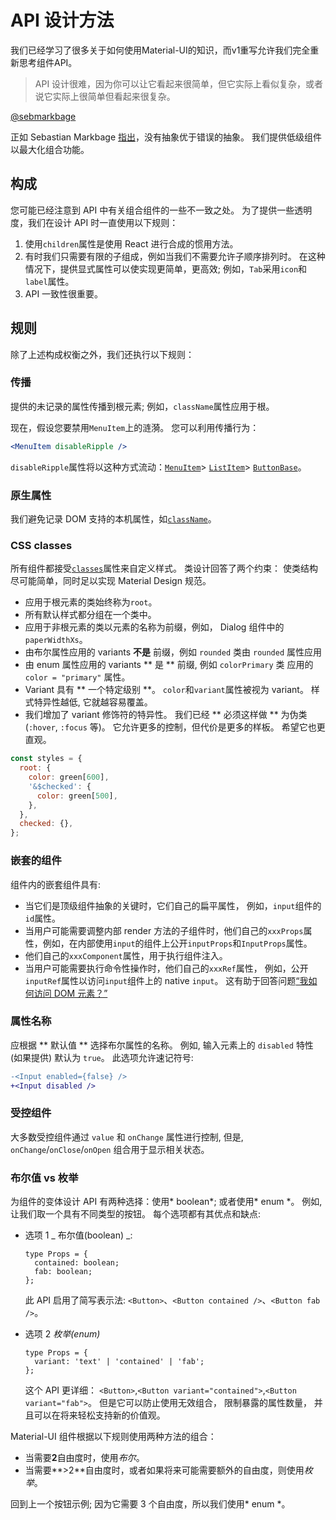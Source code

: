 # API 设计方法

<p class="description">我们已经学习了很多关于如何使用Material-UI的知识，而v1重写允许我们完全重新思考组件API。</p>

> API 设计很难，因为你可以让它看起来很简单，但它实际上看似复杂，或者说它实际上很简单但看起来很复杂。

[@sebmarkbage](https://twitter.com/sebmarkbage/status/728433349337841665)

正如 Sebastian Markbage [指出](https://2014.jsconf.eu/speakers/sebastian-markbage-minimal-api-surface-area-learning-patterns-instead-of-frameworks.html)，没有抽象优于错误的抽象。 我们提供低级组件以最大化组合功能。

## 构成

您可能已经注意到 API 中有关组合组件的一些不一致之处。 为了提供一些透明度，我们在设计 API 时一直使用以下规则：

1. 使用`children`属性是使用 React 进行合成的惯用方法。
2. 有时我们只需要有限的子组成，例如当我们不需要允许子顺序排列时。 在这种情况下，提供显式属性可以使实现更简单，更高效; 例如，`Tab`采用`icon`和`label`属性。
3. API 一致性很重要。

## 规则

除了上述构成权衡之外，我们还执行以下规则：

### 传播

提供的未记录的属性传播到根元素; 例如，`className`属性应用于根。

现在，假设您要禁用`MenuItem`上的涟漪。 您可以利用传播行为：

```jsx
<MenuItem disableRipple />
```

`disableRipple`属性将以这种方式流动：[`MenuItem`](/api/menu-item/)> [`ListItem`](/api/list-item/)> [`ButtonBase`](/api/button-base/)。

### 原生属性

我们避免记录 DOM 支持的本机属性，如[`className`](/customization/overrides/#overriding-with-class-names)。

### CSS classes

所有组件都接受[`classes`](/customization/overrides/#overriding-with-classes)属性来自定义样式。 类设计回答了两个约束： 使类结构尽可能简单，同时足以实现 Material Design 规范。

- 应用于根元素的类始终称为`root`。
- 所有默认样式都分组在一个类中。
- 应用于非根元素的类以元素的名称为前缀，例如， Dialog 组件中的`paperWidthXs`。
- 由布尔属性应用的 variants **不是** 前缀，例如 `rounded` 类由 `rounded` 属性应用
- 由 enum 属性应用的 variants ** 是 ** 前缀, 例如 `colorPrimary` 类 应用的 `color = "primary"` 属性。
- Variant 具有 ** 一个特定级别 **。 `color`和`variant`属性被视为 variant。 样式特异性越低, 它就越容易覆盖。
- 我们增加了 variant 修饰符的特异性。 我们已经 ** 必须这样做 ** 为伪类 (`:hover`, `:focus` 等)。 它允许更多的控制，但代价是更多的样板。 希望它也更直观。

```js
const styles = {
  root: {
    color: green[600],
    '&$checked': {
      color: green[500],
    },
  },
  checked: {},
};
```

### 嵌套的组件

组件内的嵌套组件具有:

- 当它们是顶级组件抽象的关键时，它们自己的扁平属性， 例如，`input`组件的`id`属性。
- 当用户可能需要调整内部 render 方法的子组件时，他们自己的`xxxProps`属性，例如，在内部使用`input`的组件上公开`inputProps`和`InputProps`属性。
- 他们自己的`xxxComponent`属性，用于执行组件注入。
- 当用户可能需要执行命令性操作时，他们自己的`xxxRef`属性， 例如，公开`inputRef`属性以访问`input`组件上的 native `input`。 这有助于回答问题[“我如何访问 DOM 元素？”](/getting-started/faq/#how-can-i-access-the-dom-element)

### 属性名称

应根据 ** 默认值 ** 选择布尔属性的名称。 例如, 输入元素上的 `disabled` 特性 (如果提供) 默认为 `true`。 此选项允许速记符号:

```diff
-<Input enabled={false} />
+<Input disabled />
```

### 受控组件

大多数受控组件通过 `value` 和 `onChange` 属性进行控制, 但是, `onChange`/`onClose`/`onOpen` 组合用于显示相关状态。

### 布尔值 vs 枚举

为组件的变体设计 API 有两种选择：使用* boolean*; 或者使用* enum *。 例如, 让我们取一个具有不同类型的按钮。 每个选项都有其优点和缺点:

- 选项 1 _ 布尔值(boolean) _:

  ```tsx
  type Props = {
    contained: boolean;
    fab: boolean;
  };
  ```

  此 API 启用了简写表示法: `<Button>`、`<Button contained />`、`<Button fab />`。

- 选项 2 _枚举(enum)_
  ```tsx
  type Props = {
    variant: 'text' | 'contained' | 'fab';
  };
  ```
  这个 API 更详细： `<Button>`,`<Button variant="contained">`,`<Button variant="fab">`。
  但是它可以防止使用无效组合， 限制暴露的属性数量， 并且可以在将来轻松支持新的价值观。

Material-UI 组件根据以下规则使用两种方法的组合：

- 当需要**2**自由度时，使用*布尔*。
- 当需要**>2**自由度时，或者如果将来可能需要额外的自由度，则使用*枚举*。

回到上一个按钮示例; 因为它需要 3 个自由度，所以我们使用* enum *。
